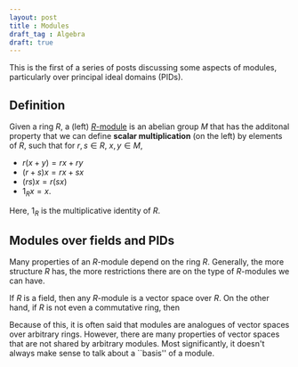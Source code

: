 ```yaml
---
layout: post
title : Modules
draft_tag : Algebra
draft: true
---
```


This is the first of a series of posts discussing some aspects of modules, particularly over principal ideal domains (PIDs).

<!--more--> 

## Definition

Given a ring $R$, a (left) [$R$-module](http://en.wikipedia.org/wiki/Module_(mathematics)) is an abelian group $M$ that has the additonal property that we can define **scalar multiplication** (on the left) by elements of $R$, such that for $r,s \in R$, $x,y \in M$,

  - $r(x+y) = rx + ry$
  - $(r+s)x = rx + sx$
  - $(rs)x  = r(sx)$
  - $1_R x = x$.

Here, $1_R$ is the multiplicative identity of $R$. 

## Modules over fields and PIDs
Many properties of an $R$-module depend on the ring $R$. Generally, the more structure $R$ has, the more restrictions there are on the type of $R$-modules we can have.

If $R$ is a field, then any $R$-module is a vector space over $R$. On the other hand, if $R$ is not even a commutative ring, then 


Because of this, it is often said that modules are analogues of vector spaces over arbitrary rings. However, there are many properties of vector spaces that are not shared by arbitrary modules. Most significantly, it doesn't always make sense to talk about a ``basis'' of a module.
